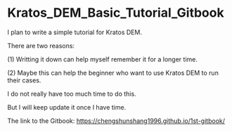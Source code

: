 # Kratos_DEM_Basic_Tutorial_Gitbook

I plan to write a simple tutorial for Kratos DEM.

There are two reasons: 

(1) Writting it down can help myself remember it for a longer time.

(2) Maybe this can help the beginner who want to use Kratos DEM to run their cases.

I do not really have too much time to do this.

But I will keep update it once I have time.

The link to the Gitbook: https://chengshunshang1996.github.io/1st-gitbook/
